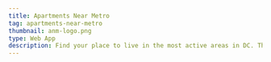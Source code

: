 ```yaml
---
title: Apartments Near Metro
tag: apartments-near-metro
thumbnail: anm-logo.png
type: Web App
description: Find your place to live in the most active areas in DC. This project has been retired. Click here to read more.
---
```

